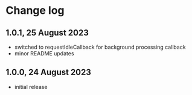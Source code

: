 # Change log

## 1.0.1, 25 August 2023

* switched to requestIdleCallback for background processing callback
* minor README updates

## 1.0.0, 24 August 2023

* initial release

